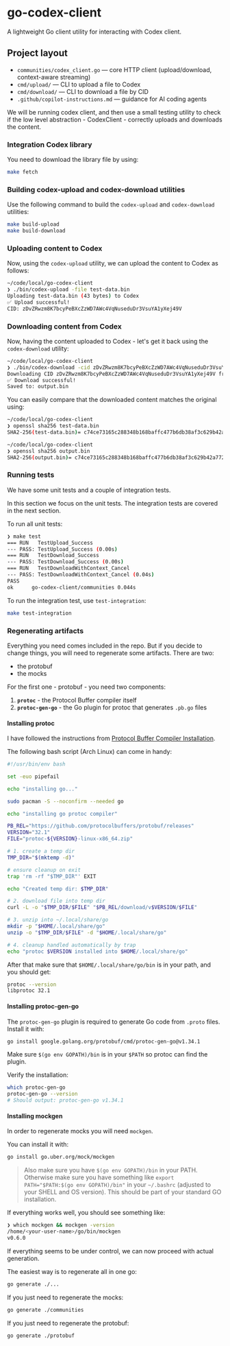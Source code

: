 # go-codex-client

A lightweight Go client utility for interacting with Codex client.

## Project layout
- `communities/codex_client.go` — core HTTP client (upload/download, context-aware streaming)
- `cmd/upload/` — CLI to upload a file to Codex
- `cmd/download/` — CLI to download a file by CID
- `.github/copilot-instructions.md` — guidance for AI coding agents

We will be running codex client, and then use a small testing utility to check if the low level abstraction - CodexClient - correctly uploads and downloads the content.

### Integration Codex library

You need to download the library file by using: 

```sh
make fetch
```

### Building codex-upload and codex-download utilities

Use the following command to build the `codex-upload` and `codex-download` utilities:

```bash
make build-upload
make build-download
```
### Uploading content to Codex

Now, using the `codex-upload` utility, we can upload the content to Codex as follows:

```bash
~/code/local/go-codex-client
❯ ./bin/codex-upload -file test-data.bin
Uploading test-data.bin (43 bytes) to Codex
✅ Upload successful!
CID: zDvZRwzm8K7bcyPeBXcZzWD7AWc4VqNuseduDr3VsuYA1yXej49V
```

### Downloading content from Codex

Now, having the content uploaded to Codex - let's get it back using the `codex-download` utility:

```bash
~/code/local/go-codex-client
❯ ./bin/codex-download -cid zDvZRwzm8K7bcyPeBXcZzWD7AWc4VqNuseduDr3VsuYA1yXej49V -file output.bin
Downloading CID zDvZRwzm8K7bcyPeBXcZzWD7AWc4VqNuseduDr3VsuYA1yXej49V from Codex...
✅ Download successful!
Saved to: output.bin
```

You can easily compare that the downloaded content matches the original using:

```bash
~/code/local/go-codex-client
❯ openssl sha256 test-data.bin
SHA2-256(test-data.bin)= c74ce73165c288348b168baffc477b6db38af3c629b42a7725c35d99d400d992

~/code/local/go-codex-client
❯ openssl sha256 output.bin
SHA2-256(output.bin)= c74ce73165c288348b168baffc477b6db38af3c629b42a7725c35d99d400d992
```

### Running tests

We have some unit tests and a couple of integration tests.

In this section we focus on the unit tests. The integration tests are covered in the
next section.

To run all unit tests:

```bash
❯ make test
=== RUN   TestUpload_Success
--- PASS: TestUpload_Success (0.00s)
=== RUN   TestDownload_Success
--- PASS: TestDownload_Success (0.00s)
=== RUN   TestDownloadWithContext_Cancel
--- PASS: TestDownloadWithContext_Cancel (0.04s)
PASS
ok  	go-codex-client/communities	0.044s
```

To run the integration test, use `test-integration`:

```bash
make test-integration
```

### Regenerating artifacts

Everything you need comes included in the repo. But if you decide to change things,
you will need to regenerate some artifacts. There are two:

- the protobuf
- the mocks

For the first one - protobuf - you need two components:
1. **`protoc`** - the Protocol Buffer compiler itself
2. **`protoc-gen-go`** - the Go plugin for protoc that generates `.pb.go` files

#### Installing protoc

I have followed the instructions from [Protocol Buffer Compiler Installation](https://protobuf.dev/installation/).

The following bash script (Arch Linux) can come in handy:

```bash
#!/usr/bin/env bash

set -euo pipefail

echo "installing go..."

sudo pacman -S --noconfirm --needed go

echo "installing go protoc compiler"

PB_REL="https://github.com/protocolbuffers/protobuf/releases"
VERSION="32.1"
FILE="protoc-${VERSION}-linux-x86_64.zip"

# 1. create a temp dir
TMP_DIR="$(mktemp -d)"

# ensure cleanup on exit
trap 'rm -rf "$TMP_DIR"' EXIT

echo "Created temp dir: $TMP_DIR"

# 2. download file into temp dir
curl -L -o "$TMP_DIR/$FILE" "$PB_REL/download/v$VERSION/$FILE"

# 3. unzip into ~/.local/share/go
mkdir -p "$HOME/.local/share/go"
unzip -o "$TMP_DIR/$FILE" -d "$HOME/.local/share/go"

# 4. cleanup handled automatically by trap
echo "protoc $VERSION installed into $HOME/.local/share/go"
```

After that make sure that `$HOME/.local/share/go/bin` is in your path, and you should get:

```bash
protoc --version
libprotoc 32.1
```

#### Installing protoc-gen-go

The `protoc-gen-go` plugin is required to generate Go code from `.proto` files. 
Install it with:

```bash
go install google.golang.org/protobuf/cmd/protoc-gen-go@v1.34.1
```

Make sure `$(go env GOPATH)/bin` is in your `$PATH` so protoc can find the plugin.

Verify the installation:

```bash
which protoc-gen-go
protoc-gen-go --version
# Should output: protoc-gen-go v1.34.1
```

#### Installing mockgen

In order to regenerate mocks you will need `mockgen`.

You can install it with:

```bash
go install go.uber.org/mock/mockgen
```

> Also make sure you have `$(go env GOPATH)/bin` in your PATH. Otherwise
make sure you have something like `export PATH="$PATH:$(go env GOPATH)/bin"` 
in your `~/.bashrc` (adjusted to your SHELL and OS version). 
This should be part of your standard GO installation.

If everything works well, you should see something like:

```bash
❯ which mockgen && mockgen -version
/home/<your-user-name>/go/bin/mockgen
v0.6.0
```

If everything seems to be under control, we can now proceed with actual generation.

The easiest way is to regenerate all in one go:

```bash
go generate ./...
```

If you just need to regenerate the mocks:

```bash
go generate ./communities
```

If you just need to regenerate the protobuf:

```bash
go generate ./protobuf
```

